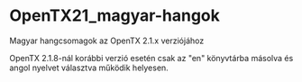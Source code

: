 # OpenTX21_magyar-hangok
Magyar hangcsomagok az OpenTX 2.1.x verziójához

OpenTX 2.1.8-nál korábbi verzió esetén csak az "en" könyvtárba másolva és angol nyelvet választva működik helyesen.